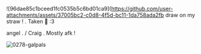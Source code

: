 ![96dae85c1bceed1fc0535b5c6bd01ca9](https://github.com/user-attachments/assets/37005bc2-c0d8-4f5d-bc11-1da758ada2fb
draw on my straw  !  . Taken  💞  :3 



angel  . / Craig  . Mostly afk  ! 


![0278-galpals](https://github.com/user-attachments/assets/847db77a-0b22-4a03-92e6-b183b5965dca)